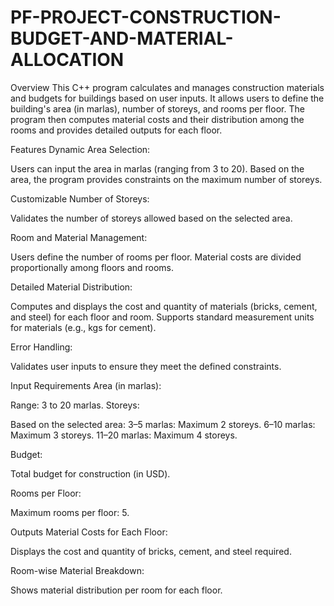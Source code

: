 # PF-PROJECT-CONSTRUCTION-BUDGET-AND-MATERIAL-ALLOCATION
Overview
This C++ program calculates and manages construction materials and budgets for buildings based on user inputs. It allows users to define the building's area (in marlas), number of storeys, and rooms per floor. The program then computes material costs and their distribution among the rooms and provides detailed outputs for each floor.

Features
Dynamic Area Selection:

Users can input the area in marlas (ranging from 3 to 20).
Based on the area, the program provides constraints on the maximum number of storeys.

Customizable Number of Storeys:

Validates the number of storeys allowed based on the selected area.

Room and Material Management:

Users define the number of rooms per floor.
Material costs are divided proportionally among floors and rooms.

Detailed Material Distribution:

Computes and displays the cost and quantity of materials (bricks, cement, and steel) for each floor and room.
Supports standard measurement units for materials (e.g., kgs for cement).

Error Handling:

Validates user inputs to ensure they meet the defined constraints.


Input Requirements
Area (in marlas):

Range: 3 to 20 marlas.
Storeys:

Based on the selected area:
3–5 marlas: Maximum 2 storeys.
6–10 marlas: Maximum 3 storeys.
11–20 marlas: Maximum 4 storeys.

Budget:

Total budget for construction (in USD).

Rooms per Floor:

Maximum rooms per floor: 5.


Outputs
Material Costs for Each Floor:

Displays the cost and quantity of bricks, cement, and steel required.

Room-wise Material Breakdown:

Shows material distribution per room for each floor.

